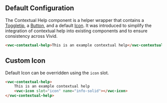 ## Default Configuration

The Contextual Help component is a helper wrapper that contains a [Toggletip](/components/contextual-help/), a [Button](/components/button/), and a default [Icon](/components/icon/). It was introduced to simplify the integration of contextual help into existing components and to ensure consistency across Vivid.

```html preview
<vwc-contextual-help>This is an example contextual help</vwc-contextual-help>
```

## Custom Icon

Default Icon can be overridden using the `icon` slot.

```html preview
<vwc-contextual-help>
	This is an example contextual help
	<vwc-icon slot="icon" name="info-solid"></vwc-icon>
</vwc-contextual-help>
```

